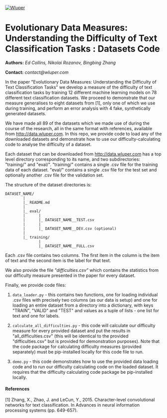 [![Wluper](https://wluper.com/content/themes/main/static/gfx/wluper_logo.png)](https://wluper.com/)     

# Evolutionary Data Measures: Understanding the Difficulty of Text Classification Tasks : Datasets Code

**Authors:** _Ed Collins, Nikolai Rozanov, Bingbing Zhang_

**Contact:** _contact@wluper.com_

In the paper "Evolutionary Data Measures: Understanding the Difficulty of Text Classification Tasks" we develop a 
measure of the difficulty of text classification tasks by training 12 different machine learning models on 78 different 
text classification datasets. We proceed to demonstrate that our measure generalises to eight datasets from [1], only one of which we use during training, and 
perform an error analysis with 4 fake, synthetically generated datasets.

We have made all 89 of the datasets which we made use of during the course of the research, all in the same format with references, available from <http://data.wluper.com>. In this repo, we provide code to load any of the downloaded datasets and demonstrate how to use our difficulty-calculating code to analyse the difficulty of a dataset.

Each dataset that can be downloaded from <http://data.wluper.com> has a top level directory corresponding to its name, and two subdirectories: "training/" and "eval/". 
"training/" contains a single .csv file for the training data of each dataset. "eval/" contains a single .csv file for 
the test set and optionally another .csv file for the validation set.

The structure of the dataset directories is:

```
DATASET_NAME/
        |
        |_ README.md
        |
        |_ eval/
        |      |
        |      |_ DATASET_NAME__TEST.csv
        |      |
        |      |_ DATASET_NAME__DEV.csv (optional)
        |
        |_ training/
               |
               |_ DATASET_NAME__FULL.csv
```

Each .csv file contains two columns. The first item in the column is the item of text and the second item is the label 
for that text.

We also provide the file _"difficulties.csv"_ which contains the statistics from our difficulty measure presented in the
 paper for every dataset.

Finally, we provide code files:

1. `data_loader.py` - this contains two functions, one for loading individual .csv files with precisely two columns 
(as our data is setup) and one for loading an entire dataset from a directory into a dictionary, with keys "TRAIN", 
"VALID" and "TEST" and values as a tuple of lists - one list for text and one for labels.

2. `calculate_all_difficulties.py` - this code will calculate our difficulty measure for every provided dataset and put 
the results in "all_difficulties.csv" (this will be identical to the provided "difficulties.csv" but is provided for 
demonstration purposes). Note that the code package for calculating difficulty measures (provided separately) must be 
pip-installed locally for this code file to run.

3. `demo.py` - this code demonstrates how to use the provided data loading code and to run our difficulty calculating 
code on the loaded dataset. It requires that the difficulty calculating code package be pip-installed locally.


#### References

[1] Zhang, X., Zhao, J. and LeCun, Y., 2015. Character-level convolutional networks for text classification. In Advances
    in neural information processing systems (pp. 649-657).
